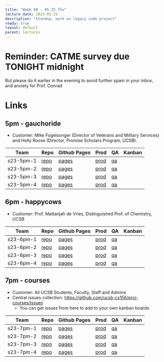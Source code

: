 ```yaml
---
title: "Week 08 - 05.25 Thu"
lecture_date: 2023-05-25
description: "Standup, work on legacy code project"
ready: true
layout: default
parent: lectures
---
```


# Reminder: CATME survey due TONIGHT midnight

But please do it earlier in the evening to avoid further spam in your inbox, and anxiety for Prof. Conrad

# Links
## 5pm - gauchoride

* Customer: Mike Fogelsonger (Director of Veterans and Military Services) and Holly Roose (Director, Promise Scholars Program, UCSB).

| Team | Repo | Github Pages | Prod | QA | Kanban |
|--|--|--|--|--|--|
| s23-5pm-1 | [repo](https://github.com/ucsb-cs156-s23/proj-gauchoride-s23-5pm-1) | [pages](https://ucsb-cs156-s23.github.io/proj-gauchoride-s23-5pm-1/) | [prod](https://proj-gauchoride.dokku-01.cs.ucsb.edu) | [qa](https://proj-gauchoride-qa.dokku-01.cs.ucsb.edu)|  | 
| s23-5pm-2 | [repo](https://github.com/ucsb-cs156-s23/proj-gauchoride-s23-5pm-2) | [pages](https://ucsb-cs156-s23.github.io/proj-gauchoride-s23-5pm-2/) | [prod](https://proj-gauchoride.dokku-02.cs.ucsb.edu) | [qa](https://proj-gauchoride-qa.dokku-02.cs.ucsb.edu)|  |
| s23-5pm-3 | [repo](https://github.com/ucsb-cs156-s23/proj-gauchoride-s23-5pm-3) | [pages](https://ucsb-cs156-s23.github.io/proj-gauchoride-s23-5pm-3/) | [prod](https://proj-gauchoride.dokku-03.cs.ucsb.edu) | [qa](https://proj-gauchoride-qa.dokku-03.cs.ucsb.edu)|  | 
| s23-5pm-4 | [repo](https://github.com/ucsb-cs156-s23/proj-gauchoride-s23-5pm-4) | [pages](https://ucsb-cs156-s23.github.io/proj-gauchoride-s23-5pm-4/) | [prod](https://proj-gauchoride.dokku-04.cs.ucsb.edu) | [qa](https://proj-gauchoride-qa.dokku-04.cs.ucsb.edu)|  |

 
## 6pm - happycows

* Customer: Prof. Mattanjah de Vries, Distinguished Prof. of Chemistry, UCSB

| Team | Repo | Github Pages | Prod | QA | Kanban |
|--|--|--|--|--|--|
| s23-6pm-1 | [repo](https://github.com/ucsb-cs156-s23/proj-happycows-s23-6pm-1) | [pages](https://ucsb-cs156-s23.github.io/proj-happycows-s23-6pm-1/) | [prod](https://proj-happycows.dokku-05.cs.ucsb.edu) | [qa](https://proj-happycows-qa.dokku-05.cs.ucsb.edu) |  | 
| s23-6pm-2 | [repo](https://github.com/ucsb-cs156-s23/proj-happycows-s23-6pm-2) | [pages](https://ucsb-cs156-s23.github.io/proj-happycows-s23-6pm-2/) |[prod](https://proj-happycows.dokku-06.cs.ucsb.edu) | [qa](https://proj-happycows-qa.dokku-06.cs.ucsb.edu) |  | 
| s23-6pm-3 | [repo](https://github.com/ucsb-cs156-s23/proj-happycows-s23-6pm-3) | [pages](https://ucsb-cs156-s23.github.io/proj-happycows-s23-6pm-3/) |[prod](https://proj-happycows.dokku-07.cs.ucsb.edu) | [qa](https://proj-happycows-qa.dokku-07.cs.ucsb.edu) |  | 
| s23-6pm-4 | [repo](https://github.com/ucsb-cs156-s23/proj-happycows-s23-6pm-4) | [pages](https://ucsb-cs156-s23.github.io/proj-happycows-s23-6pm-4/) |[prod](https://proj-happycows.dokku-08.cs.ucsb.edu) | [qa](https://proj-happycows-qa.dokku-08.cs.ucsb.edu) |  |
 
## 7pm - courses

* Customer: All UCSB Students, Faculty, Staff and Admins
* Central issues collection: <https://github.com/ucsb-cs156/proj-courses/issues>
  - You can get issues from here to add to your own kanban boards

| Team | Repo | Github Pages | Prod | QA | Kanban |
|--|--|--|--|--|--|
| s23-7pm-1 | [repo](https://github.com/ucsb-cs156-s23/proj-courses-s23-7pm-1) | [pages](https://ucsb-cs156-s23.github.io/proj-courses-s23-7pm-1/) | [prod](https://proj-courses.dokku-09.cs.ucsb.edu) | [qa](https://proj-courses-qa.dokku-09.cs.ucsb.edu) |  | 
| s23-7pm-2 | [repo](https://github.com/ucsb-cs156-s23/proj-courses-s23-7pm-2) | [pages](https://ucsb-cs156-s23.github.io/proj-courses-s23-7pm-2/) | [prod](https://proj-courses.dokku-10.cs.ucsb.edu) | [qa](https://proj-courses-qa.dokku-10.cs.ucsb.edu) |  | 
| s23-7pm-3 | [repo](https://github.com/ucsb-cs156-s23/proj-courses-s23-7pm-3) | [pages](https://ucsb-cs156-s23.github.io/proj-courses-s23-7pm-3/) | [prod](https://proj-courses.dokku-11.cs.ucsb.edu) | [qa](https://proj-courses-qa.dokku-11.cs.ucsb.edu) |  | 
| s23-7pm-4 | [repo](https://github.com/ucsb-cs156-s23/proj-courses-s23-7pm-4) | [pages](https://ucsb-cs156-s23.github.io/proj-courses-s23-7pm-4/) | [prod](https://proj-courses.dokku-12.cs.ucsb.edu) | [qa](https://proj-courses-qa.dokku-12.cs.ucsb.edu) |  |
 
